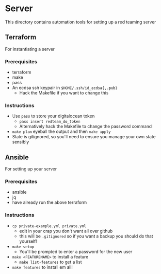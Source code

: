 # Server
This directory contains automation tools for setting up a red teaming server

## Terraform
For instantiating a server
### Prerequisites
- terraform
- make
- pass
- An ecdsa ssh keypair in `$HOME/.ssh/id_ecdsa{,.pub}`
  - Hack the Makefile if you want to change this
### Instructions
- Use `pass` to store your digitalocean token
  - `pass insert redteam_do_token`
  - Alternatively hack the Makefile to change the password command
- `make plan` eyeball the output and then `make apply`
- State is gitignored, so you'll need to ensure you manage your own state
  sensibly

## Ansible
For setting up your server
### Prerequisites
- ansible
- jq
- have already run the above terraform
### Instructions
- `cp private-example.yml private.yml`
  - edit in your crap you don't want all over github
  - this will be `.gitignored` so if you want a backup you should do that
    yourself!
- `make setup`
  - You'll be prompted to enter a password for the new user
- `make <FEATURENAME>` to install a feature
  - `make list-features` to get a list
- `make features` to install em all!
